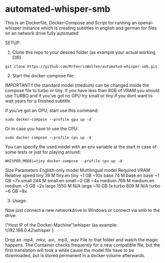 # automated-whisper-smb

This is an Dockerfile, Docker-Compose and Script for running an openai-whisper instance
which is creating subtitles in english and german for files on an network drive fully automated

SETUP:

1. Clone this repo to your desired folder (as example your actual working DIR)

```
git clone https://github.com/MrFenrisWolfen/automated-whisper-smb.git
```


2. Start the docker-compose file:

IMPORTANT!! the standard model (medium) can be changed inside the compose file to turbo or tiny.
If you have less than 8GB of VRAM you should use TURBO and if you've got no GPU try small or tiny if you dont want to
wait years for a finished subtitle.

If you've got an GPU, start use this command:

```
sudo docker-compose --profile gpu up -d
```

Or in case you have to use the CPU:

```
sudo docker-compose --profile cpu up -d
```

You can specify the used model with an env variable at the start in case of some tests or just for playing around:

```
WHISPER_MODEL=tiny docker-compose --profile cpu up -d
```

Size	Parameters	English-only model	Multilingual model	Required VRAM	Relative speed
tiny	39 M	tiny.en	tiny	~1 GB	~10x
base	74 M	base.en	base	~1 GB	~7x
small	244 M	small.en	small	~2 GB	~4x
medium	769 M	medium.en	medium	~5 GB	~2x
large	1550 M	N/A	large	~10 GB	1x
turbo	809 M	N/A	turbo	~6 GB	~8x




3. Usage:

Now just connect a new networkdrive in Windows or connect via smb to the drive:

\\"Host IP of the Docker-Machine"\whisper (as example: \\\192.168.0.42\whisper )

Drop an .mp4, .mkv, .avi, .mp3, .wav File to that folder and watch the magic happens.
The Container checks frequently for a new compatible file, but the first translation will took a while cause
the model file have to be downloaded, but is stored permanent in a docker volume afterwards.
